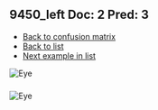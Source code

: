 ## 9450_left Doc: 2 Pred: 3
- [Back to confusion matrix](https://github.com/juliandewit/kaggle_retinopathy/blob/master/matrix.md)
- [Back to list](https://github.com/juliandewit/kaggle_retinopathy/blob/master/lists/23/list.md)
- [Next example in list](https://github.com/juliandewit/kaggle_retinopathy/blob/master/lists/23/95/9528_left.md)

![Eye](https://retinopaty.blob.core.windows.net/size1024/9450_left_2.jpeg)

### 

![Eye]()

